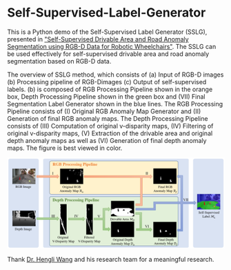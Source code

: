 # Self-Supervised-Label-Generator
This is a Python demo of the Self-Supervised Label Generator (SSLG), presented in ["Self-Supervised Drivable Area and Road Anomaly Segmentation using RGB-D Data for Robotic Wheelchairs"](https://arxiv.org/abs/2007.05950). The SSLG can be used effectively for self-supervised drivable area and road anomaly segmentation based on RGB-D data.

The overview of SSLG method, which consists of
(a) Input of RGB-D images
(b) Processing pipeline of RGB-Dimages
(c) Output of self-supervised labels. 
(b) is composed of RGB Processing Pipeline shown in the orange box, Depth Processing Pipeline shown in the green box and (VII) Final Segmentation Label Generator shown in the blue lines. The RGB Processing Pipeline consists of (I) Original RGB Anomaly Map Generator and (II) Generation of final RGB anomaly maps. The Depth Processing Pipeline consists of (III) Computation of original v-disparity maps, (IV) Filtering of original v-disparity maps, (V) Extraction of the drivable area and original depth anomaly maps as well as (VI) Generation of final depth anomaly maps. The figure is best viewed in color.

![Self-supervised Label Generator](https://github.com/ntkhoa95/Self-Supervised-Label-Generator/blob/main/datasets/SSLG.png?raw=true)


Thank [Dr. Hengli Wang](https://hlwang1124.github.io/) and his research team for a meaningful research.

